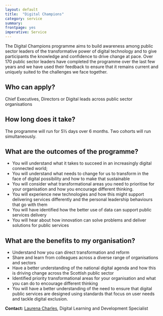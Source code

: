 ```yaml
---
layout: default
title:  "Digital Champions"
category: service
summary:
frontpage: yes
imperative: Service
---
```


The Digital Champions programme aims to build awareness among public sector leaders of the transformative power of digital technology and to give participants the knowledge and confidence to drive change at pace.  Over 170 public sector leaders have completed the programme over the last few years and we have used their feedback to ensure that it remains current and uniquely suited to the challenges we face together.

## Who can apply?

Chief Executives, Directors or Digital leads across public sector organisations

## How long does it take?

The programme will run for 5½ days over 6 months. Two cohorts will run simultaneously.

## What are the outcomes of the programme?

-	You will understand what it takes to succeed in an increasingly digital connected world;
-	You will understand what needs to change for us to transform in the face of digital possibility and how to make that sustainable
-	You will consider what transformational areas you need to prioritise for your organisation and how you encourage different thinking.
-	You will experience new technologies and how this might support delivering services differently and the personal leadership behaviours that go with them
-	You will have identified how the better use of data can support public services delivery
-	You will hear about how innovation can solve problems and deliver solutions for public services


## What are the benefits to my organisation?
-	Understand how you can direct transformation and reform
-	Share and learn from colleagues across a diverse range of organisations and sectors
-	Have a better understanding of the national digital agenda and how this is driving change across the Scottish public sector
-	Identified priority transformational areas for your organisation and what you can do to encourage different thinking
-	You will have a better understanding of the need to ensure that digital public services are designed using standards that focus on user needs and tackle digital exclusion.

**Contact:** [Laurena Charles](mailto:Laurena.Charles@gov.scot), Digital Learning and Development Specialist
